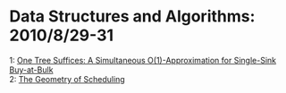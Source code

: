 # Data Structures and Algorithms: 2010/8/29-31  
1: [One Tree Suffices: A Simultaneous O(1)-Approximation for Single-Sink  Buy-at-Bulk](https://doi.org/10.48550/arXiv.1004.2291)  
2: [The Geometry of Scheduling](https://doi.org/10.48550/arXiv.1008.4889)  